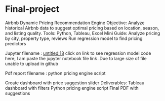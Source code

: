# Final-project

Airbnb Dynamic Pricing Recommendation Engine
Objective: Analyze historical Airbnb data to suggest optimal pricing based on location, season, and
listing quality.
Tools: Python, Tableau, Excel
Mini Guide:
Analyze pricing by city, property type, reviews
Run regression model to find pricing predictors

Jupyter filename : [ untitled 18](http://localhost:8888/lab/tree/Untitled18.ipynb)   click on link to see regression model code
here, I am paste the jupyter notebook file link .Due to large size of file unable to upload in github

Pdf report filename : python pricing engine script

Create dashboard with price suggestion slider
Deliverables:
Tableau dashboard with filters
Python pricing engine script
Final PDF with suggestions
